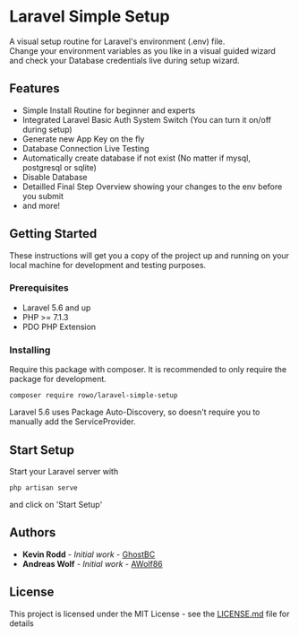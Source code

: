 # Laravel Simple Setup

A visual setup routine for Laravel's environment (.env) file. <br>
Change your environment variables as you like in a visual guided wizard and check your Database credentials live during setup wizard.




## Features
- Simple Install Routine for beginner and experts
- Integrated Laravel Basic Auth System Switch (You can turn it on/off during setup)
- Generate new App Key on the fly
- Database Connection Live Testing
- Automatically create database if not exist (No matter if mysql, postgresql or sqlite)
- Disable Database
- Detailled Final Step Overview showing your changes to the env before you submit
- and more!


## Getting Started

These instructions will get you a copy of the project up and running on your local machine for development and testing purposes. 
### Prerequisites

- Laravel 5.6 and up
- PHP >= 7.1.3
- PDO PHP Extension


### Installing


Require this package with composer. It is recommended to only require the package for development.

```shell
composer require rowo/laravel-simple-setup
```
Laravel 5.6 uses Package Auto-Discovery, so doesn't require you to manually add the ServiceProvider.


## Start Setup

Start your Laravel server with

```shell
php artisan serve
```

and click on 'Start Setup'


## Authors

* **Kevin Rodd** - *Initial work* - [GhostBC](https://github.com/ghostbc)
* **Andreas Wolf** - *Initial work* - [AWolf86](https://github.com/Kappalores)

## License

This project is licensed under the MIT License - see the [LICENSE.md](LICENSE.md) file for details
